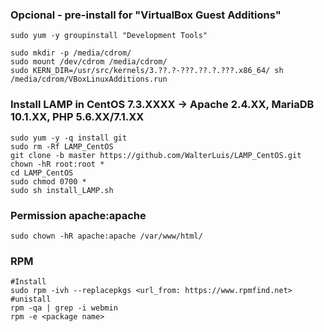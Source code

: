 ### Opcional - pre-install for "VirtualBox Guest Additions"
    sudo yum -y groupinstall "Development Tools"

    sudo mkdir -p /media/cdrom/
    sudo mount /dev/cdrom /media/cdrom/
    sudo KERN_DIR=/usr/src/kernels/3.??.?-???.??.?.???.x86_64/ sh /media/cdrom/VBoxLinuxAdditions.run

### Install LAMP in CentOS 7.3.XXXX -> Apache 2.4.XX, MariaDB 10.1.XX, PHP 5.6.XX/7.1.XX
    sudo yum -y -q install git
    sudo rm -Rf LAMP_CentOS
    git clone -b master https://github.com/WalterLuis/LAMP_CentOS.git
    chown -hR root:root *
    cd LAMP_CentOS
    sudo chmod 0700 *
    sudo sh install_LAMP.sh

### Permission apache:apache
    sudo chown -hR apache:apache /var/www/html/

### RPM
    #Install
    sudo rpm -ivh --replacepkgs <url_from: https://www.rpmfind.net>
    #unistall
    rpm -qa | grep -i webmin
    rpm -e <package name>
